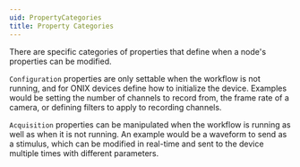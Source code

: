 ```yaml
---
uid: PropertyCategories
title: Property Categories
---
```


There are specific categories of properties that define when a node's properties can be modified. 

`Configuration` properties are only settable when the workflow is not running, and for ONIX devices define how to initialize the device. Examples would be setting the number of channels to record from, the frame rate of a camera, or defining filters to apply to recording channels. 

`Acquisition` properties can be manipulated when the workflow is running as well as when it is not running. An example would be a waveform to send as a stimulus, which can be modified in real-time and sent to the device multiple times with different parameters.
